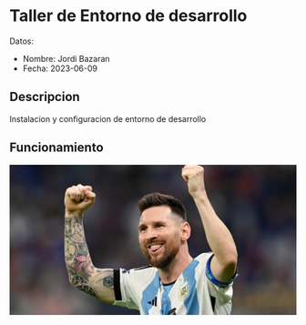 # Taller de Entorno de desarrollo

Datos:

- Nombre: Jordi Bazaran
- Fecha: 2023-06-09

## Descripcion 

Instalacion y configuracion de entorno de desarrollo 

## Funcionamiento

![](img/Lionel%20Messi%20-%20World%20Cup%20Final%202022%20penalty%20celebration%20vs%20France%20-%20181222-16x9.jpg)



